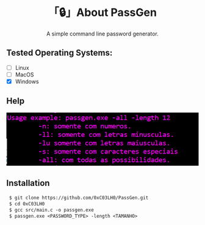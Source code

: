 <h1 align="center">「🔒」About PassGen</h1>

<p align="center">A simple command line password generator.</p>

## Tested Operating Systems:

- [ ] Linux
- [ ] MacOS
- [X] Windows

## Help

![](assets/help.PNG)

## Installation

```
 $ git clone https://github.com/0xC03LH0/PassGen.git
 $ cd 0xC03LH0
 $ gcc src/main.c -o passgen.exe
 $ passgen.exe <PASSWORD_TYPE> -length <TAMANHO>
```
